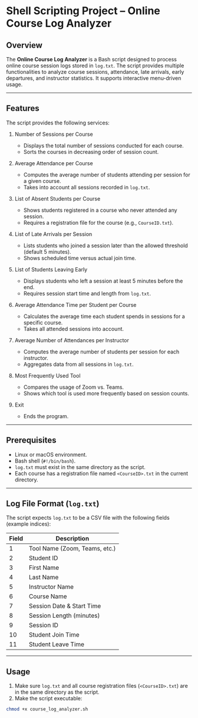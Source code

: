 # Shell Scripting Project – Online Course Log Analyzer

## Overview
The **Online Course Log Analyzer** is a Bash script designed to process online course session logs stored in `log.txt`. The script provides multiple functionalities to analyze course sessions, attendance, late arrivals, early departures, and instructor statistics. It supports interactive menu-driven usage.

---

## Features
The script provides the following services:

1. Number of Sessions per Course
      - Displays the total number of sessions conducted for each course.
      - Sorts the courses in decreasing order of session count.

2. Average Attendance per Course
      - Computes the average number of students attending per session for a given course.
      - Takes into account all sessions recorded in `log.txt`.

3. List of Absent Students per Course
      - Shows students registered in a course who never attended any session.
      - Requires a registration file for the course (e.g., `CourseID.txt`).

4. List of Late Arrivals per Session
      - Lists students who joined a session later than the allowed threshold (default 5 minutes).
      - Shows scheduled time versus actual join time.

5. List of Students Leaving Early
      - Displays students who left a session at least 5 minutes before the end.
      - Requires session start time and length from `log.txt`.

6. Average Attendance Time per Student per Course
      - Calculates the average time each student spends in sessions for a specific course.
      - Takes all attended sessions into account.

7. Average Number of Attendances per Instructor
      - Computes the average number of students per session for each instructor.
      - Aggregates data from all sessions in `log.txt`.

8. Most Frequently Used Tool
      - Compares the usage of Zoom vs. Teams.
      - Shows which tool is used more frequently based on session counts.

9. Exit
      - Ends the program.

---

## Prerequisites
- Linux or macOS environment.
- Bash shell (`#!/bin/bash`).
- `log.txt` must exist in the same directory as the script.
- Each course has a registration file named `<CourseID>.txt` in the current directory.

---

## Log File Format (`log.txt`)
The script expects `log.txt` to be a CSV file with the following fields (example indices):

| Field | Description |
|-------|-------------|
| 1     | Tool Name (Zoom, Teams, etc.) |
| 2     | Student ID |
| 3     | First Name |
| 4     | Last Name |
| 5     | Instructor Name |
| 6     | Course Name |
| 7     | Session Date & Start Time |
| 8     | Session Length (minutes) |
| 9     | Session ID |
| 10    | Student Join Time |
| 11    | Student Leave Time |

---

## Usage

1. Make sure `log.txt` and all course registration files (`<CourseID>.txt`) are in the same directory as the script.
2. Make the script executable:

```bash
chmod +x course_log_analyzer.sh
